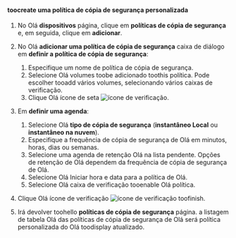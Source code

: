 <!--author=SharS last changed: 11/04/15-->


#### <a name="toocreate-a-custom-backup-policy"></a>toocreate uma política de cópia de segurança personalizada
1. No Olá **dispositivos** página, clique em **políticas de cópia de segurança** e, em seguida, clique em **adicionar**.
2. No Olá **adicionar uma política de cópia de segurança** caixa de diálogo em **definir a política de cópia de segurança**:
   
   1. Especifique um nome de política de cópia de segurança.
   2. Selecione Olá volumes toobe adicionado toothis política. Pode escolher tooadd vários volumes, selecionando vários caixas de verificação.
   3. Clique Olá ícone de seta ![ícone de verificação](./media/storsimple-create-custom-backup-policy-u2/HCS_ArrowIcon-include.png).
3. Em **definir uma agenda**:
   
   1. Selecione Olá **tipo de cópia de segurança** (**instantâneo Local** ou **instantâneo na nuvem**).
   2. Especifique a frequência de cópia de segurança de Olá em minutos, horas, dias ou semanas.
   3. Selecione uma agenda de retenção Olá na lista pendente. Opções de retenção de Olá dependem da frequência de cópia de segurança de Olá. 
   4. Selecione Olá Iniciar hora e data para a política de Olá.
   5. Selecione Olá caixa de verificação tooenable Olá política.
4. Clique Olá ícone de verificação ![ícone de verificação](./media/storsimple-add-backup-policy-u2/HCS_CheckIcon-include.png) toofinish.
5. Irá devolver toohello **políticas de cópia de segurança** página. a listagem de tabela Olá das políticas de cópia de segurança de Olá será política personalizada do Olá toodisplay atualizado.

